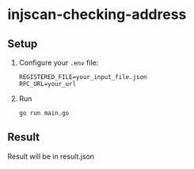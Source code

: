 # injscan-checking-address

## Setup

1. Configure your `.env` file:
   ```
   REGISTERED_FILE=your_input_file.json
   RPC_URL=your_url
   ```
   
2. Run
   ```
   go run main.go
   ```

## Result

   Result will be in result.json
